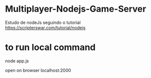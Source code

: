 # Multiplayer-Nodejs-Game-Server
Estudo de nodeJs seguindo o tutorial https://scripterswar.com/tutorial/nodejs

# to run local command 
node app.js

open on browser 
localhost:2000

